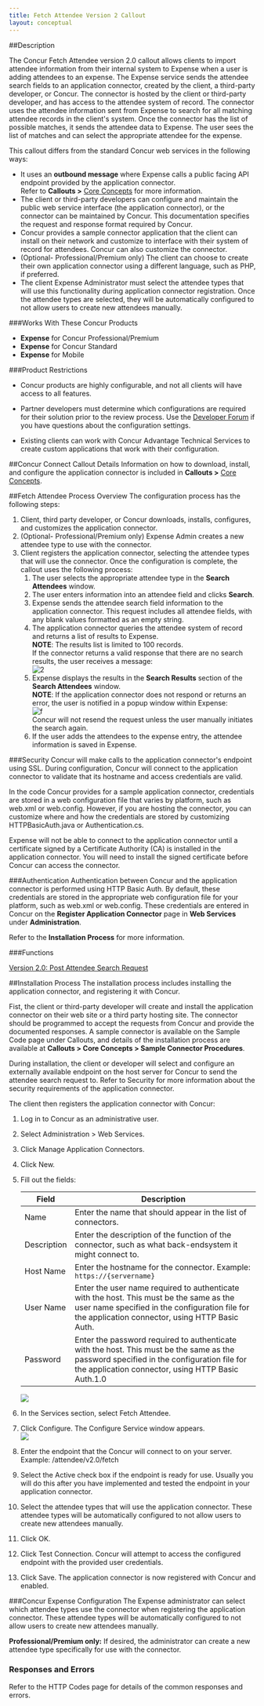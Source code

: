 ```yaml
---
title: Fetch Attendee Version 2 Callout
layout: conceptual
---
```





##Description    


The Concur Fetch Attendee version 2.0 callout allows clients to import attendee information from their internal system to Expense when a user is adding attendees to an expense. The Expense service sends the attendee search fields to an application connector, created by the client, a third-party developer, or Concur. The connector is hosted by the client or third-party developer, and has access to the attendee system of record. The connector uses the attendee information sent from Expense to search for all matching attendee records in the client's system. Once the connector has the list of possible matches, it sends the attendee data to Expense. The user sees the list of matches and can select the appropriate attendee for the expense.

This callout differs from the standard Concur web services in the following ways:

* It uses an **outbound message** where Expense calls a public facing API endpoint provided by the application connector.  
Refer to **Callouts >** [Core Concepts][1] for more information.
* The client or third-party developers can configure and maintain the public web service interface (the application connector), or the connector can be maintained by Concur. This documentation specifies the request and response format required by Concur.
* Concur provides a sample connector application that the client can install on their network and customize to interface with their system of record for attendees. Concur can also customize the connector.
* (Optional- Professional/Premium only) The client can choose to create their own application connector using a different language, such as PHP, if preferred.
* The client Expense Administrator must select the attendee types that will use this functionality during application connector registration. Once the attendee types are selected, they will be automatically configured to not allow users to create new attendees manually.
 
###Works With These Concur Products

* **Expense** for Concur Professional/Premium
* **Expense** for Concur Standard
* **Expense** for Mobile


###Product Restrictions    
* Concur products are highly configurable, and not all clients will have access to all features.

* Partner developers must determine which configurations are required for their solution prior to the review process. Use the [Developer Forum][2] if you have questions about the configuration settings.

* Existing clients can work with Concur Advantage Technical Services to create custom applications that work with their configuration.

 
##Concur Connect Callout Details 
Information on how to download, install, and configure the application connector is included in **Callouts >** [Core Concepts][1]. 

##Fetch Attendee Process Overview 
The configuration process has the following steps:

1. Client, third party developer, or Concur downloads, installs, configures, and customizes the application connector.
2. (Optional- Professional/Premium only) Expense Admin creates a new attendee type to use with the connector.
3. Client registers the application connector, selecting the attendee types that will use the connector.
Once the configuration is complete, the callout uses the following process:
	1. The user selects the appropriate attendee type in the **Search Attendees** window.
	2. The user enters information into an attendee field and clicks **Search**.
	3. Expense sends the attendee search field information to the application connector. This request includes all attendee fields, with any blank values formatted as an empty string.
	4. The application connector queries the attendee system of record and returns a list of results to Expense.  
**NOTE**: The results list is limited to 100 records.  
If the connector returns a valid response that there are no search results, the user receives a message:  
![2][3]
	5. Expense displays the results in the **Search Results** section of the **Search Attendees** window.  
**NOTE**: If the application connector does not respond or returns an error, the user is notified in a popup window within Expense:  
![f][4]  
Concur will not resend the request unless the user manually initiates the search again.
	6. If the user adds the attendees to the expense entry, the attendee information is saved in Expense.
 
###Security 
  Concur will make calls to the application connector's endpoint using SSL. During configuration, Concur will connect to the application connector to validate that its hostname and access credentials are valid.

In the code Concur provides for a sample application connector, credentials are stored in a web configuration file that varies by platform, such as web.xml or web.config. However, if you are hosting the connector, you can customize where and how the credentials are stored by customizing HTTPBasicAuth.java or Authentication.cs.

Expense will not be able to connect to the application connector until a certificate signed by a Certificate Authority (CA) is installed in the application connector. You will need to install the signed certificate before Concur can access the connector.

 
###Authentication 
  Authentication between Concur and the application connector is performed using HTTP Basic Auth. By default, these credentials are stored in the appropriate web configuration file for your platform, such as web.xml or web.config. These credentials are entered in Concur on the **Register Application Connector** page in **Web Services** under **Administration**.

Refer to the **Installation Process** for more information.


###Functions

[Version 2.0: Post Attendee Search Request][5]

##Installation Process
The installation process includes installing the application connector, and registering it with Concur.

Fist, the client or third-party developer will create and install the application connector on their web site or a third party hosting site. The connector should be programmed to accept the requests from Concur and provide the documented responses. A sample connector is available on the Sample Code page under Callouts, and details of the installation process are available at **Callouts > Core Concepts > Sample Connector Procedures**. 

During installation, the client or developer will select and configure an externally available endpoint on the host server for Concur to send the attendee search request to. Refer to Security for more information about the security requirements of the application connector.

The client then registers the application connector with Concur:  

1. Log in to Concur as an administrative user.  
2. Select Administration > Web Services.  
3. Click Manage Application Connectors.  
4. Click New.  
5. Fill out the fields:  

   |Field	|Description|
   |------|------------|
   |Name|Enter the name that should appear in the list of connectors.|
   |Description|Enter the description of the function of the connector, such as what back-endsystem it might connect to.|
   |Host Name|Enter the hostname for the connector. Example: `https://{servername}`|
   |User Name|Enter the user name required to authenticate with the host. This must be the same as the user name specified in the configuration file for the application connector, using HTTP Basic Auth.|
   |Password|Enter the password required to authenticate with the host. This must be the same as the password specified in the configuration file for the application connector, using HTTP Basic Auth.1.0|  

   ![][6]  
6. In the Services section, select Fetch Attendee.  
7. Click Configure. The Configure Service window appears.  
   ![][7]  
8. Enter the endpoint that the Concur will connect to on your server. Example: /attendee/v2.0/fetch  
9. Select the Active check box if the endpoint is ready for use. Usually you will do this after you have implemented and tested the endpoint in your application connector.  
10. Select the attendee types that will use the application connector. These attendee types will be automatically configured to not allow users to create new attendees manually.  
11. Click OK.
12. Click Test Connection. Concur will attempt to access the configured endpoint with the provided user credentials.
13. Click Save. The application connector is now registered with Concur and enabled.

###Concur Expense Configuration
The Expense administrator can select which attendee types use the connector when registering the application connector. These attendee types will be automatically configured to not allow users to create new attendees manually.

**Professional/Premium only:** If desired, the administrator can create a new attendee type specifically for use with the connector.

### Responses and Errors
Refer to the HTTP Codes page for details of the common responses and errors.


[1]: https://developer.concur.com/node/25#co
[2]: https://developer.concur.com/forums/concur-connect
[3]: https://developer.concur.com/sites/default/files/fetchattendee_noresults.png
[4]: https://developer.concur.com/sites/default/files/fetchattendee_error.png
[5]: https://developer.concur.com/callouts/fetch-attendee/post-fetch-attendee
[6]: https://developer.concur.com/sites/default/files/RegisterFetchAttendee_small.png
[7]: https://developer.concur.com/sites/default/files/ConfigFetchAttendee.png
